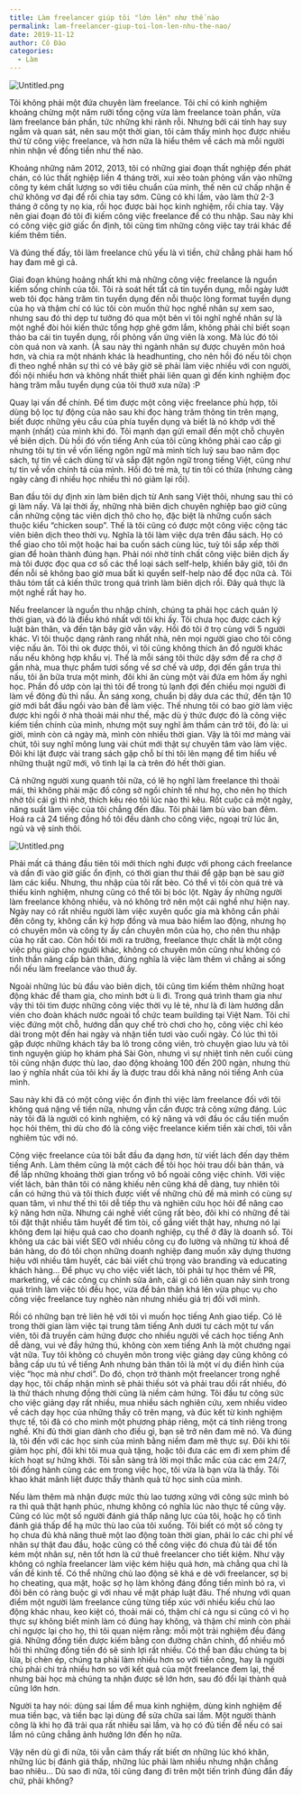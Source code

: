 ```yaml
---
title: Làm freelancer giúp tôi "lớn lên" như thế nào
permalink: lam-freelancer-giup-toi-lon-len-nhu-the-nao/
date: 2019-11-12
author: Cô Đào
categories:
  - Làm
---
```


![Untitled.png](/images/e3cae392-97c9-41ac-a96c-ed8b040aa202/Untitled.png)


Tôi không phải một đứa chuyên làm freelance. Tôi chỉ có kinh nghiệm khoảng chừng một năm rưỡi tổng cộng vừa làm freelance toàn phần, vừa làm freelance bán phần, tức những khi rảnh rỗi. Nhưng bởi cái tính hay suy ngẫm và quan sát, nên sau một thời gian, tôi cảm thấy mình học được nhiều thứ từ công việc freelance, và hơn nữa là hiểu thêm về cách mà mỗi người nhìn nhận về đồng tiền như thế nào.


Khoảng những năm 2012, 2013, tôi có những giai đoạn thất nghiệp đến phát chán, có lúc thất nghiệp liền 4 tháng trời, xui xẻo toàn phỏng vấn vào những công ty kém chất lượng so với tiêu chuẩn của mình, thế nên cứ chấp nhận ế chứ không vơ đại để rồi chia tay sớm. Cũng có khi lầm, vào làm thử 2-3 tháng ở công ty nọ kia, rồi học được bài học kinh nghiệm, rồi chia tay. Vậy nên giai đoạn đó tôi đi kiếm công việc freelance để có thu nhập. Sau này khi có công việc giờ giấc ổn định, tôi cũng tìm những công việc tay trái khác để kiếm thêm tiền.


Và đúng thế đấy, tôi làm freelance chủ yếu là vì tiền, chứ chẳng phải ham hố hay đam mê gì cả.


Giai đoạn khủng hoảng nhất khi mà những công việc freelance là nguồn kiếm sống chính của tôi. Tôi rà soát hết tất cả tin tuyển dụng, mỗi ngày lướt web tôi đọc hàng trăm tin tuyển dụng đến nỗi thuộc lòng format tuyển dụng của họ và thậm chí có lúc tôi còn muốn thử học nghề nhân sự xem sao, nhưng sau đó thì dẹp tư tưởng đó qua một bên vì tôi nghĩ nghề nhân sự là một nghề đòi hỏi kiến thức tổng hợp ghê gớm lắm, không phải chỉ biết soạn thảo ba cái tin tuyển dụng, rồi phỏng vấn ứng viên là xong. Mà lúc đó tôi còn quá non và xanh. (À sau này thì ngành nhân sự được chuyên môn hoá hơn, và chia ra một nhánh khác là headhunting, cho nên hồi đó nếu tôi chọn đi theo nghề nhân sự thì có vẻ bây giờ sẽ phải làm việc nhiều với con người, đối nội nhiều hơn và không nhất thiết phải liên quan gì đến kinh nghiệm đọc hàng trăm mẫu tuyển dụng của tôi thưở xưa nữa) :P


Quay lại vấn đề chính. Để tìm được một công việc freelance phù hợp, tôi dùng bộ lọc tự động của não sau khi đọc hàng trăm thông tin trên mạng, biết được những yêu cầu của phía tuyển dụng và biết là nó khớp với thế mạnh (nhất) của mình khi đó. Tôi mạnh dạn gửi email đến một chỗ chuyên về biên dịch. Dù hồi đó vốn tiếng Anh của tôi cũng không phải cao cấp gì nhưng tôi tự tin về vốn liếng ngôn ngữ mà mình tích luỹ sau bao năm đọc sách, tự tin về cách dùng từ và sắp đặt ngôn ngữ trong tiếng Việt, cũng như tự tin về vốn chính tả của mình. Hồi đó trẻ mà, tự tin tôi có thừa (nhưng càng ngày càng đi nhiều học nhiều thì nó giảm lại rồi).


Ban đầu tôi dự định xin làm biên dịch từ Anh sang Việt thôi, nhưng sau thì có gì làm nấy. Vả lại thời ấy, những nhà biên dịch chuyên nghiệp bao giờ cũng cần những cộng tác viên dịch thô cho họ, đặc biệt là những cuốn sách thuộc kiểu “chicken soup”. Thế là tôi cũng có được một công việc cộng tác viên biên dịch theo thời vụ. Nghĩa là tôi làm việc dựa trên đầu sách. Họ có thể giao cho tôi một hoặc hai ba cuốn sách cùng lúc, tuỳ tôi sắp xếp thời gian để hoàn thành đúng hạn. Phải nói nhờ tính chất công việc biên dịch ấy mà tôi được đọc qua cơ số các thể loại sách self-help, khiến bây giờ, tôi ớn đến nỗi sẽ không bao giờ mua bất kì quyển self-help nào để đọc nữa cả. Tôi thâu tóm tất cả kiến thức trong quá trình làm biên dịch rồi. Đây quả thực là một nghề rất hay ho.


Nếu freelancer là nguồn thu nhập chính, chúng ta phải học cách quản lý thời gian, và đó là điều khó nhất với tôi khi ấy. Tôi chưa học được cách kỷ luật bản thân, và đến tận bây giờ vẫn vậy. Hồi đó tôi ở trọ cùng với 5 người khác. Vì tôi thuộc dạng rảnh rang nhất nhà, nên mọi người giao cho tôi công việc nấu ăn. Tôi thì ok được thôi, vì tôi cũng không thích ăn đồ người khác nấu nếu không hợp khẩu vị. Thế là mỗi sáng tôi thức dậy sớm để ra chợ ở gần nhà, mua thực phẩm tươi sống về sơ chế và ướp, đợi đến gần trưa thì nấu, tôi ăn bữa trưa một mình, đôi khi ăn cùng một vài đứa em hôm ấy nghỉ học. Phần đồ ướp còn lại thì tôi để trong tủ lạnh đợi đến chiều mọi người đi làm về đông đủ thì nấu. Ăn sáng xong, chuẩn bị dây dưa các thứ, đến tận 10 giờ mới bắt đầu ngồi vào bàn để làm việc. Thế nhưng tôi có bao giờ làm việc được khi ngồi ở nhà thoải mái như thế, mặc dù ý thức được đó là công việc kiếm tiền chính của mình, nhưng một suy nghĩ âm thầm cản trở tôi, đó là: ui giời, mình còn cả ngày mà, mình còn nhiều thời gian. Vậy là tôi mơ màng vài chút, tôi suy nghĩ mông lung vài chút mới thật sự chuyên tâm vào làm việc. Đôi khi lật được vài trang sách gặp chỗ bí thì tôi lên mạng để tìm hiểu về những thuật ngữ mới, vô tình lại la cà trên đó hết thời gian.


Cả những người xung quanh tôi nữa, có lẽ họ nghĩ làm freelance thì thoải mái, thì không phải mặc đồ công sở ngồi chỉnh tề như họ, cho nên họ thích nhờ tôi cái gì thì nhờ, thích kêu réo tôi lúc nào thì kêu. Rốt cuộc cả một ngày, năng suất làm việc của tôi chẳng đến đâu. Tôi phải làm bù vào ban đêm. Hoá ra cả 24 tiếng đồng hồ tôi đều dành cho công việc, ngoại trừ lúc ăn, ngủ và vệ sinh thôi.


![Untitled.png](/images/e3cae392-97c9-41ac-a96c-ed8b040aa202/Untitled_1.png)


Phải mất cả tháng đầu tiên tôi mới thích nghi được với phong cách freelance và dần đi vào giờ giấc ổn định, có thời gian thư thái để gặp bạn bè sau giờ làm các kiểu. Nhưng, thu nhập của tôi rất bèo. Có thể vì tôi còn quá trẻ và thiếu kinh nghiệm, nhưng cũng có thể tôi bị bóc lột. Ngày ấy những người làm freelance không nhiều, và nó không trở nên một cái nghề như hiện nay. Ngày nay có rất nhiều người làm việc xuyên quốc gia mà không cần phải đến công ty, không cần ký hợp đồng và mua bảo hiểm lao động, nhưng họ có chuyên môn và công ty ấy cần chuyên môn của họ, cho nên thu nhập của họ rất cao. Còn hồi tôi mới ra trường, freelance thực chất là một công việc phụ giúp cho người khác, không có chuyên môn cũng như không có tinh thần nâng cấp bản thân, đúng nghĩa là việc làm thêm vì chẳng ai sống nổi nếu làm freelance vào thuở ấy.


Ngoài những lúc bù đầu vào biên dịch, tôi cũng tìm kiếm thêm những hoạt động khác để tham gia, cho mình bớt ù lì đi. Trong quá trình tham gia như vậy thì tôi tìm được những công việc thời vụ lẻ tẻ, như là đi làm hướng dẫn viên cho đoàn khách nước ngoài tổ chức team building tại Việt Nam. Tôi chỉ việc đứng một chỗ, hướng dẫn quy chế trò chơi cho họ, công việc chỉ kéo dài trong một đến hai ngày và nhận tiền tươi vào cuối ngày. Có lúc thì tôi gặp được những khách tây ba lô trong công viên, trò chuyện giao lưu và tôi tình nguyện giúp họ khám phá Sài Gòn, nhưng vì sự nhiệt tình nên cuối cùng tôi cũng nhận được thù lao, dao động khoảng 100 đến 200 ngàn, nhưng thù lao ý nghĩa nhất của tôi khi ấy là được trau dồi khả năng nói tiếng Anh của mình.


Sau này khi đã có một công việc ổn định thì việc làm freelance đối với tôi không quá nặng về tiền nữa, nhưng vẫn cần được trả công xứng đáng. Lúc này tôi đã là người có kinh nghiệm, có kỹ năng và với đầu óc cầu tiến muốn học hỏi thêm, thì dù cho đó là công việc freelance kiếm tiền xài chơi, tôi vẫn nghiêm túc với nó.


Công việc freelance của tôi bắt đầu đa dạng hơn, từ viết lách đến dạy thêm tiếng Anh. Làm thêm cũng là một cách để tôi học hỏi trau dồi bản thân, và để lấp những khoảng thời gian trống vô bổ ngoài công việc chính. Với việc viết lách, bản thân tôi có năng khiếu nên cũng khá dễ dàng, tuy nhiên tôi cần có hứng thú và tôi thích được viết về những chủ đề mà mình có cùng sự quan tâm, vì như thế thì tôi dễ tiếp thu và nghiên cứu học hỏi để nâng cao kỹ năng hơn nữa. Nhưng cái nghề viết cũng rất bèo, đôi khi có những đề tài tôi đặt thật nhiều tâm huyết để tìm tòi, cố gắng viết thật hay, nhưng nó lại không đem lại hiệu quả cao cho doanh nghiệp, cụ thể ở đây là doanh số. Tôi không ưa các bài viết SEO với nhiều công cụ đo lường và những từ khoá để bán hàng, do đó tôi chọn những doanh nghiệp đang muốn xây dựng thương hiệu với nhiều tâm huyết, các bài viết chú trọng vào branding và educating khách hàng... Để phục vụ cho việc viết lách, tôi phải tự học thêm về PR, marketing, về các công cụ chỉnh sửa ảnh, cái gì có liên quan nảy sinh trong quá trình làm việc tôi đều học, vừa để bản thân khá lên vừa phục vụ cho công việc freelance tuy nghèo nàn nhưng nhiều giá trị đối với mình.


Rồi có những bạn trẻ liên hệ với tôi vì muốn học tiếng Anh giao tiếp. Có lẽ trong thời gian làm việc tại trung tâm tiếng Anh dưới tư cách một tư vấn viên, tôi đã truyền cảm hứng được cho nhiều người về cách học tiếng Anh dễ dàng, vui vẻ đầy hứng thú, không còn xem tiếng Anh là một chướng ngại vật nữa. Tuy tôi không có chuyên môn trong việc giảng dạy cũng không có bằng cấp ưu tú về tiếng Anh nhưng bản thân tôi là một ví dụ điển hình của việc “học mà như chơi”. Do đó, chọn trở thành một freelancer trong nghề dạy học, tôi chấp nhận mình sẽ phải thiếu sót và phải trau dồi rất nhiều, đó là thử thách nhưng đồng thời cũng là niềm cảm hứng. Tôi đầu tư công sức cho việc giảng dạy rất nhiều, mua nhiều sách nghiên cứu, xem nhiều video về cách dạy học của những thầy cô trên mạng, và đúc kết từ kinh nghiệm thực tế, tôi đã có cho mình một phương pháp riêng, một cá tính riêng trong nghề. Khi đủ thời gian dành cho điều gì, bạn sẽ trở nên đam mê nó. Và đúng là, tôi đến với các học sinh của mình bằng niềm đam mê thực sự. Đôi khi tôi giảm học phí, đôi khi tôi mua quà tặng, hoặc tôi đưa các em đi xem phim để kích hoạt sự hứng khởi. Tôi sẵn sàng trả lời mọi thắc mắc của các em 24/7, tôi đồng hành cùng các em trong việc học, tôi vừa là bạn vừa là thầy. Tôi khao khát mãnh liệt được thấy thành quả từ học sinh của mình.


Nếu làm thêm mà nhận được mức thù lao tương xứng với công sức mình bỏ ra thì quả thật hạnh phúc, nhưng không có nghĩa lúc nào thực tế cũng vậy. Cũng có lúc một số người đánh giá thấp năng lực của tôi, hoặc họ cố tình đánh giá thấp để hạ mức thù lao của tôi xuống. Tôi biết có một số công ty họ chưa đủ khả năng thuê một lao động toàn thời gian, phải lo các chi phí về nhân sự thật đau đầu, hoặc cũng có thể công việc đó chưa đủ tải để tốn kém một nhân sự, nên tốt hơn là cứ thuê freelancer cho tiết kiệm. Như vậy không có nghĩa freelancer làm việc kém hiệu quả hơn, mà chẳng qua chỉ là vấn đề kinh tế. Có thể những chủ lao động sẽ khá e dè với freelancer, sợ bị họ cheating, qua mặt, hoặc sợ họ làm không đáng đồng tiền mình bỏ ra, vì đôi bên có ràng buộc gì với nhau về mặt pháp luật đâu. Thế nhưng với quan điểm một người làm freelance cũng từng tiếp xúc với nhiều kiểu chủ lao động khác nhau, keo kiệt có, thoải mái có, thậm chí cả ngu si cũng có vì họ thực sự không biết mình làm có đúng hay không, và thậm chí mình còn phải chỉ ngược lại cho họ, thì tôi quan niệm rằng: mỗi một trải nghiệm đều đáng giá. Những đồng tiền được kiếm bằng con đường chân chính, đổ nhiều mồ hôi thì những đồng tiền đó sẽ sinh lợi rất nhiều. Có thể ban đầu chúng ta bị lừa, bị chèn ép, chúng ta phải làm nhiều hơn so với tiền công, hay là người chủ phải chi trả nhiều hơn so với kết quả của một freelance đem lại, thế nhưng bài học mà chúng ta nhận được sẽ lớn hơn, sau đó đổi lại thành quả cũng lớn hơn.


Người ta hay nói: dùng sai lầm để mua kinh nghiệm, dùng kinh nghiệm để mua tiền bạc, và tiền bạc lại dùng để sửa chữa sai lầm. Một người thành công là khi họ đã trải qua rất nhiều sai lầm, và họ có đủ tiền để nếu có sai lầm nó cũng chẳng ảnh hưởng lớn đến họ nữa.


Vậy nên dù gì đi nữa, tôi vẫn cảm thấy rất biết ơn những lúc khó khăn, những lúc bị đánh giá thấp, những lúc phải làm nhiều nhưng nhận chẳng bao nhiêu… Dù sao đi nữa, tôi cũng đang đi trên một tiến trình đúng đắn đấy chứ, phải không?

